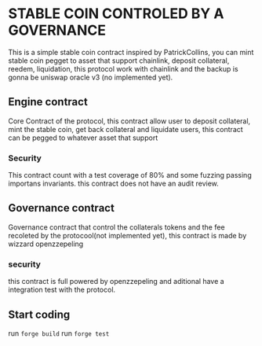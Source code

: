 # STABLE COIN CONTROLED BY A GOVERNANCE

This is a simple stable coin contract inspired by PatrickCollins, you can mint stable coin pegget to asset that support chainlink, deposit collateral, reedem, liquidation, this protocol work with chainlink and the backup is gonna be uniswap oracle v3 (no implemented yet).

## Engine contract

Core Contract of the protocol, this contract allow user to deposit collateral, mint the stable coin, get back collateral and liquidate users, this contract can be pegged to whatever asset that support

### Security

This contract count with a test coverage of 80% and some fuzzing passing importans invariants. this contract does not have an audit review.

## Governance contract

Governance contract that control the collaterals tokens and the fee recoleted by the protocool(not implemented yet), this contract is made by wizzard openzzepeling

### security

this contract is full powered by openzzepeling and aditional have a integration test with the protocol.

## Start coding

run `forge build`
run `forge test`
